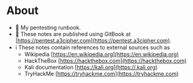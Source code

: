 # About
- :notebook: My pentesting runbook.
- :rocket: These notes are published using GitBook at [https://pentest.a3cipher.com](https://pentest.a3cipher.com).
- :information_source: These notes contain references to external sources such as
    - Wikipedia [https://en.wikipedia.org](https://en.wikipedia.org)
    - HackTheBox [https://hackthebox.com](https://hackthebox.com)
    - Kali documentation [https://kali.org](https://.kali.org)
    - TryHackMe [https://tryhackme.com](https://tryhackme.com)
 
